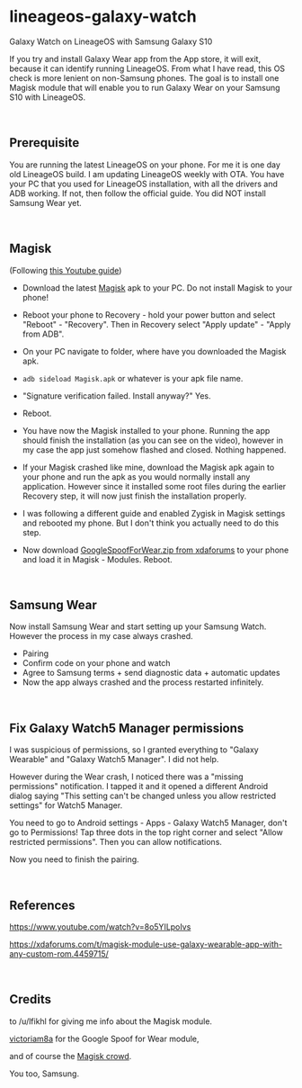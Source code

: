 # lineageos-galaxy-watch
Galaxy Watch on LineageOS with Samsung Galaxy S10

If you try and install Galaxy Wear app from the App store, it will exit, because it can identify running LineageOS. From what I have read, this OS check is more lenient on non-Samsung phones.
The goal is to install one Magisk module that will enable you to run Galaxy Wear on your Samsung S10 with LineageOS.

&nbsp;
## Prerequisite
You are running the latest LineageOS on your phone. For me it is one day old LineageOS build. I am updating LineageOS weekly with OTA.
You have your PC that you used for LineageOS installation, with all the drivers and ADB working. If not, then follow the official guide.
You did NOT install Samsung Wear yet.

&nbsp;
## Magisk
(Following [this Youtube guide](https://www.youtube.com/watch?v=8o5YILpoIvs))

- Download the latest [Magisk](https://github.com/topjohnwu/Magisk/releases/) apk to your PC. Do not install Magisk to your phone!
- Reboot your phone to Recovery - hold your power button and select "Reboot" - "Recovery". Then in Recovery select "Apply update" - "Apply from ADB".
- On your PC navigate to folder, where have you downloaded the Magisk apk.

- `adb sideload Magisk.apk` or whatever is your apk file name.
- "Signature verification failed. Install anyway?" 
Yes.
- Reboot.
- You have now the Magisk installed to your phone. Running the app should finish the installation (as you can see on the video), however in my case the app just somehow flashed and closed. Nothing happened.
- If your Magisk crashed like mine, download the Magisk apk again to your phone and run the apk as you would normally install any application. However since it installed some root files during the earlier Recovery step, it will now just finish the installation properly.
- I was following a different guide and enabled Zygisk in Magisk settings and rebooted my phone. But I don't think you actually need to do this step.
- Now download [GoogleSpoofForWear.zip from xdaforums](https://xdaforums.com/t/magisk-module-use-galaxy-wearable-app-with-any-custom-rom.4459715/) to your phone and load it in Magisk - Modules. Reboot.

&nbsp;
## Samsung Wear
Now install Samsung Wear and start setting up your Samsung Watch.
However the process in my case always crashed.
- Pairing
- Confirm code on your phone and watch
- Agree to Samsung terms + send diagnostic data + automatic updates
- Now the app always crashed and the process restarted infinitely.

&nbsp;
## Fix Galaxy Watch5 Manager permissions
I was suspicious of permissions, so I granted everything to "Galaxy Wearable" and "Galaxy Watch5 Manager". I did not help.

However during the Wear crash, I noticed there was a "missing permissions" notification. I tapped it and it opened a different Android dialog saying "This setting can't be changed unless you allow restricted settings" for Watch5 Manager.

You need to go to Android settings - Apps - Galaxy Watch5 Manager, don't go to Permissions! Tap three dots in the top right corner and select "Allow restricted permissions". Then you can allow notifications.

Now you need to finish the pairing.

&nbsp;
## References
https://www.youtube.com/watch?v=8o5YILpoIvs

https://xdaforums.com/t/magisk-module-use-galaxy-wearable-app-with-any-custom-rom.4459715/

&nbsp;
## Credits
to /u/lfikhl for giving me info about the Magisk module.

[victoriam8a](https://xdaforums.com/m/victoriam8a.12171217/) for the Google Spoof for Wear module,

and of course the [Magisk crowd](https://github.com/topjohnwu/Magisk).

You too, Samsung.
